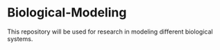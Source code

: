 # Biological-Modeling
This repository will be used for research in modeling different biological systems.
